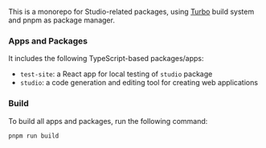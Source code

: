 This is a monorepo for Studio-related packages, using [Turbo](https://turbo.build/) build system and pnpm as package manager.

### Apps and Packages
 It includes the following TypeScript-based packages/apps:

- `test-site`: a React app for local testing of `studio` package
- `studio`: a code generation and editing tool for creating web applications

### Build

To build all apps and packages, run the following command:

```
pnpm run build
```
